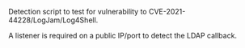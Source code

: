 Detection script to test for vulnerability to CVE-2021-44228/LogJam/Log4Shell.

A listener is required on a public IP/port to detect the LDAP callback.
